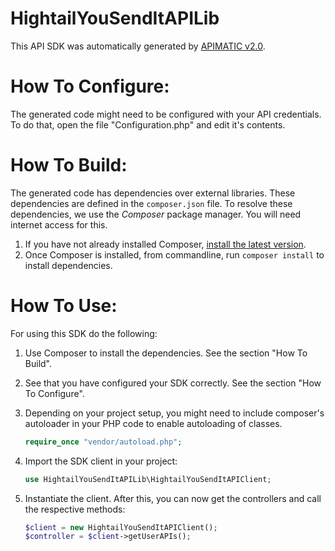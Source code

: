 HightailYouSendItAPILib
=================
This API SDK was automatically generated by [APIMATIC v2.0](https://apimatic.io/).

How To Configure:
=================
The generated code might need to be configured with your API credentials. To do that,
open the file "Configuration.php" and edit it's contents.

How To Build: 
=============
The generated code has dependencies over external libraries. These dependencies
are defined in the `composer.json` file. To resolve these dependencies, we use
the *Composer* package manager. You will need internet access for this.

1. If you have not already installed Composer, [install the latest version](https://getcomposer.org/download/).
2. Once Composer is installed, from commandline, run `composer install` 
    to install dependencies.

How To Use:
===========
For using this SDK do the following:

1. Use Composer to install the dependencies. See the section "How To Build".
2. See that you have configured your SDK correctly. See the section "How To Configure".
3. Depending on your project setup, you might need to include composer's autoloader
   in your PHP code to enable autoloading of classes.

   ```PHP
   require_once "vendor/autoload.php";
   ```
4. Import the SDK client in your project: 

    ```PHP
    use HightailYouSendItAPILib\HightailYouSendItAPIClient;
    ```
5. Instantiate the client. After this, you can now get the controllers and call the
    respective methods:

    ```PHP
    $client = new HightailYouSendItAPIClient();
    $controller = $client->getUserAPIs();
    ```

